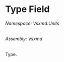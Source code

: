 <a name='F-Vsxmd-Units-MemberKind-Type'></a>
# Type Field

###### Namespace:  Vsxmd.Units

###### Assembly:  Vsxmd

Type.
